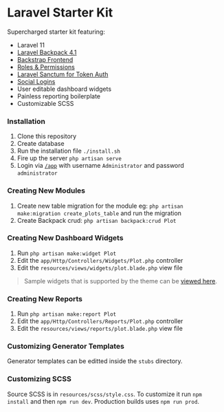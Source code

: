 # Laravel Starter Kit

Supercharged starter kit featuring:

- Laravel 11
- [Laravel Backpack 4.1](https://backpackforlaravel.com/docs/4.1/introduction)
- [Backstrap Frontend](https://backstrap.net/index.html)
- [Roles & Permissions](https://spatie.be/docs/laravel-permission/v6/introduction)
- [Laravel Sanctum for Token Auth](https://laravel.com/docs/11.x/sanctum#mobile-application-authentication)
- [Social Logins](https://laravel.com/docs/11.x/socialite)
- User editable dashboard widgets
- Painless reporting boilerplate
- Customizable SCSS

### Installation

1. Clone this repository
2. Create database
3. Run the installation file `./install.sh`
4. Fire up the server `php artisan serve`
5. Login via [`/app`](/app) with username `Administrator` and password `administrator`

### Creating New Modules

1. Create new table migration for the module eg: `php artisan make:migration create_plots_table` and run the migration
2. Create Backpack crud: `php artisan backpack:crud Plot`

### Creating New Dashboard Widgets

1. Run `php artisan make:widget Plot`
2. Edit the `app/Http/Controllers/Widgets/Plot.php` controller
3. Edit the `resources/views/widgets/plot.blade.php` view file

> Sample widgets that is supported by the theme can be [viewed here](https://backstrap.net/index.html).

### Creating New Reports

1. Run `php artisan make:report Plot`
2. Edit the `app/Http/Controllers/Reports/Plot.php` controller
3. Edit the `resources/views/reports/plot.blade.php` view file

### Customizing Generator Templates

Generator templates can be editted inside the `stubs` directory.

### Customizing SCSS

Source SCSS is in `resources/scss/style.css`. To customize it run `npm install` and then `npm run dev`. Production builds uses `npm run prod`.

